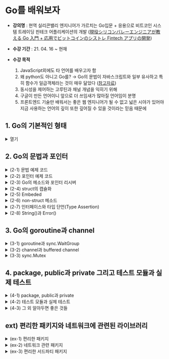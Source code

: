 # Go를 배워보자

- **강의명** : 현역 실리콘밸리 엔지니어가 가르치는 Go입문 + 응용으로 비트코인 시스템 트레이딩 핀테크 어플리케이션의 개발 ([現役シリコンバレーエンジニアが教える Go 入門 + 応用でビットコインのシストレ Fintech アプリの開発](https://www.udemy.com/course/go-fintech/))

- **수강 기간** : 21. 04. 16 ~ 현재

- **수강 목적**

  1. JavaScript외에도 타 언어를 배우고자 함
  2. 왜 python도 아니고 Go를? → Go의 문법이 자바스크립트와 일부 유사하고 특히 함수가 일급객체라는 것이 매우 닮았다 ([참고자료](https://lannex.github.io/blog/2019/Golang-for-JavaScript-developers-1/))
  3. 동시성을 제어하는 고루틴과 채널 개념을 익히기 위해
  4. 구글이 만든 언어이니 앞으로 더 쓰임새가 많아질 언어임이 분명
  5. 프론트엔드 기술만 배워서는 좋은 웹 엔지니어가 될 수 없고 넓은 시야가 있어야 지금 사용하는 언어의 깊이 또한 깊어질 수 있을 것이라는 믿음 때문에

## 1. Go의 기본적인 형태

<details>
<summary> 열기 </summary>
<div markdonw="1">

```go
package main // package 형 언어

import "fmt" // 이와 같은 import 형태임

func main() { // C나 java같은 main 함수가 있어야 함
    // 1. 변수 선언
    var i int = 1

    var {
        j int = 2
        s string = "test"
        t, f bool = true, false
    }

    xi := 1 // 축약
    xt, xf : = true, false

    // 2. 배열과 슬라이스
    var a [2]int = [2]int{10, 20} // 배열 (불가변)
    var b []int = []int{100, 200} // 슬라이스 (가변)
    n := []int{1, 2, 3, 4, 5, 6}
    fmt.printLn(n[2:4])
    k := make([]int, 3, 5) // make(형, 길이, 메모리)

    // 3. map
    m := map[string]int{"apple": 100, "banana": 200}
    v, ok := m["apple"] // 두 번째 인자로 해당 값의 유무를 판별 가능, 이 경우 100 true가 출력될 것

    // 4. 함수
    r := add(10, 20)

    conter := incrementGenerator()
    fmt.Println(counter()) // 1
    fmt.Println(counter()) // 2

}

func add(x int, y int) result int { // 매개변수들의 형과 반환형을 기입할 것
    result = x + y // 이렇게 써도 이미 result를 반환하기로 되어 있으므로 이 값을 알아서 반환
    return
}

func incrementGenerator() (func() int) {
    x := 0
    return func() int {
        x++
        return x
    }
}
// 자바스크립트에서 사용하는 spread operator로 여러개의 인자를 받을 수 있음 (아예 안 받을 수도 있음)
func sum() (params ...int) result int {
    for _, param := range params {
        result += param
    }
    return
}

```

</div>
</details>

## 2. Go의 문법과 포인터

<details>
<summary> (2-1) 문법 예제 코드 </summary>
<div markdonw="2-1">

```go
package main // package 형 언어


import "fmt"

func main() {
	num := 6
	if num%2 == 0 { // JS와는 달리 괄호 없이 조건문이 들어감
		fmt.Println("by 2")
	} else {
		fmt.Println("else")
	}

	for i := 0; i < 6; i++ { // 당연히 조건문 안에서도 형정의의 축약형을 사용할 수 있다
		if i == 3 {
			fmt.Println("continue")
			continue
		}
		if i > 5 {
			fmt.Println("break")
			break
		}
		fmt.Println(i)
	}

	l := []string{"python", "java", "go"}

	for _, v := range l { // 이 부분은 파이썬과 비슷함
		fmt.Print(v + ` `)
	}

	os := "window"
    // 스위치도 괄호만 없고 똑같지만 대신 break가 없다
	switch os {
	case "mac":
		fmt.Println("Mac!")
	case "window":
		fmt.Println("Window!")
	default:
		fmt.Println("default...")
	}

}

```

</div>
</details>

<details>
<summary> (2-2) 포인터 예제 코드 </summary>
<div markdonw="2-2">

```go
package main

import "fmt"

func one(x *int) {
	*x = 1
}

func main() {
	var n int = 100
	fmt.Println(n) // 100
	fmt.Println(&n) // 0xc000014088
	var p *int = &n
	fmt.Println(p) // 0xc000014088
	fmt.Println(*p) // 100

    one(&n)
	fmt.Println(n) // 1
	fmt.Println(&n) // 0xc000014088

    var p1 *int = new(int)
	fmt.Println(p1) // 0xc0000140a8
    fmt.Println(*p1) // 0
	var p2 *int
	fmt.Println(p2) // <nil>
    fmt.Printf("%T\n", p2) // *int

    m := make(map[string]int)
	fmt.Printf("%T\n", m)
    // fmt.Printf("%T\n", *m)
    // *m 을 보려고 하면 invalid operation: cannot indirect m (variable of type map[string]int)라고 표시된다
    // make로 생성된 자료구조는 포인터가 존재하지 않음
}
```

- struct 예제

```go
package main

import (
	"fmt"
)

type Vertex struct {
	X int
	Y int
	S string
}

func main() {
	v := Vertex{X: 1, Y: 2}
	fmt.Println(v) // {1 2 }

	v.X = 100
	fmt.Println(v.X, v.Y) // 100 2

	v2 := Vertex{X: 1}
	fmt.Println(v2) // {1 0 }

	v3 := Vertex{1, 2, "test"}
	fmt.Println(v3) // {1 2 test}

	v4 := Vertex{}
	fmt.Printf("%T %v\n", v4, v4) // main.Vertex {0 0 }

	var v5 Vertex
	fmt.Printf("%T %v\n", v5, v5) // main.Vertex {0 0 }

	v6 := new(Vertex)
	fmt.Printf("%T %v\n", v6, v6) // *main.Vertex &{0 0 }

	v7 := &Vertex{}
	fmt.Printf("%T %v\n", v7, v7) //*main.Vertex &{0 0 }
}

```

</div>
</details>

<details>
<summary> (2-3) Go의 메소드와 포인터 리시버</summary>
<div markdonw="2-3">

```go
package main

import "fmt"

type Vertex struct {
	X, Y int
}

// Vertex형의 v라는 변수에 Area()를 연결 (Go 메소드)
func (v Vertex) Area() int {
	return v.X * v.Y
}

// Vertex의 주소 내에서 직접 조작 (포인터 리시버)
func (v *Vertex) Scale(i int) {
	v.X = v.X * i
	v.Y = v.Y * i
}

func Area(v Vertex) int {
	return v.X * v.Y
}

func main() {
	v := Vertex{3, 4}
	fmt.Println(Area(v))  // 12
	fmt.Println(v.Area()) // 12

	v.Scale(10)
	fmt.Println(v.Area()) // 1200
}

```

</div>
</details>

<details>
<summary> (2-4) struct의 캡슐화</summary>
<div markdonw="2-4">

```go
package main

import "fmt"

// 소문자로 작성하면 private의 효과를 갖는다
type Vertex struct {
	x, y int
}

func (v Vertex) Area() int {
	return v.x * v.y
}

func (v *Vertex) Scale(i int) {
	v.x = v.x * i
	v.y = v.y * i
}

func Area(v Vertex) int {
	return v.x * v.y
}

// x, y를 받는 New함수(New는 디자인패턴)를 만들어 Vertex의 포인터를 리턴하도록 함
// 이 때, 리턴하는 것은 Vertex{x, y}로 만들어진 struct의 주소
func New(x, y int) *Vertex {
	return &Vertex{x, y}
}

func main() {
	v := New(3, 4)
	v.Scale(10)
	fmt.Println(v.Area()) // 1200
}

```

</div>
</details>

<details>
<summary> (2-5) Embeded </summary>
<div markdonw="2-5">

```go
package main

import "fmt"

type Vertex struct {
	x, y int
}

func (v Vertex) Area() int {
	return v.x * v.y
}

func (v *Vertex) Scale(i int) {
	v.x = v.x * i
	v.y = v.y * i
}

type Vertex3D struct {
	Vertex // super() 같은 효과
	z      int
}

func (v Vertex3D) Area3D() int {
	return v.x * v.y * v.z
}

func (v *Vertex3D) Scale3D(i int) {
	v.x = v.x * i
	v.y = v.y * i
	v.z = v.z * i
}

func New(x, y, z int) *Vertex3D {
	return &Vertex3D{Vertex{x, y}, z}
}

func main() {
	v := New(3, 4, 5)
	v.Scale3D(10)
	fmt.Println(v.Area3D()) // 30 * 40 * 50 = 60000
}
```

</div>
</details>

<details>
<summary> (2-6) non-struct 메소드 </summary>
<div markdonw="2-6">

```go
package main

import "fmt"

type MyInt int

func (i MyInt) Double() int {
	fmt.Printf("%T %v\n", i, i) // main.MyInt 10
	fmt.Printf("%T %v\n", 1, 1) // int 1
	return int(i * 2)
}

func main() {
	myInt := MyInt(10)
	fmt.Println(myInt.Double()) // 20
}
```

</div>
</details>

<details>
<summary> (2-7) 인터페이스와 타입 단언(Type Assertion) </summary>
<div markdonw="2-7">

```go
// package main

import "fmt"

type Human interface {
	Say()
}

type Person struct {
	Name string
}

func (p *Person) Say() {
	p.Name = "Mr." + p.Name
	fmt.Println(p.Name)
}

func main() {
	var mike Human = &Person{"Mike"}
	mike.Say()
}

/* -------------------------------- */

package main

import "fmt"

func do(i interface{}) {
	switch v := i.(type) { // switch-type문
	case int:
		fmt.Println(v * 2)
	case string:
		fmt.Println(v + "!")
	default:
		fmt.Printf("I don't knwo %T\n", v)
	}
}

func main() {
	var i interface{} = 10 // i는 int형이 아닌 인터페이스임
	do(i)                  // 20
	do("Mike")             // Mike!
	do(true)               // I don't knwo bool
}
```

</div>
</details>

<details>
<summary> (2-8) String()과 Error() </summary>
<div markdonw="2-8">

```go
package main

import "fmt"

type Person struct {
	Name string
	Age  int
}

// fmt에 있는 String()을 오버로딩 한 것
func (p Person) String() string {
	return fmt.Sprintf("My name is %v", p.Name)
}

func main() {
	mike := Person{"Mike", 22}
	fmt.Println(mike.String())
}

/* -------------------------------- */
package main

import "fmt"

type UserNotFound struct {
	Username string
}

func (e *UserNotFound) Error() string {
	return fmt.Sprintf("User not found: %v", e.Username)
}

func myFunc() error {
	ok := false
	if ok {
		return nil
	}
	return &UserNotFound{Username: "mike"}
}

func main() {
	if err := myFunc(); err != nil {
		fmt.Println(err)
	}
}

```

</div>
</details>

## 3. Go의 goroutine과 channel

<details>
<summary> (3-1) goroutine과 sync.WaitGroup </summary>
<div markdown="3-1">

```go
package main

import (
	"fmt"
	// "time"
	"sync"
)

func goroutine(s string, wg *sync.WaitGroup) {
	defer wg.Done()
	for i := 0; i < 5; i++ {
		// time.Sleep(100 * time.Millisecond)
		fmt.Println(s)
	}
}

func normal(s string) {
	for i := 0; i < 5; i++ {
		// time.Sleep(100 * time.Millisecond)
		fmt.Println(s)
	}
}

func main() {
	var wg sync.WaitGroup
	wg.Add(1)

	go goroutine("world")
	normal("hello")

	wg.Wait()
}

```

</div>
</details>

<details>
<summary> (3-2) channel과 buffered channel </summary>
<div markdown="3-2">

- sync.WaitGroup를 사용해 기다리지 않아도 channel을 통해 루틴간의 통신이 가능
- goroutine의 실행 순서가 일정하지 않아 출력값 15와 120이 실행할 때마다 달라질 수 있다

```go
package main

import "fmt"

func goroutine1(s []int, c chan int) {
	sum := 0
	for _, v := range s {
		sum += v
	}
	c <- sum
}

func goroutine2(s []int, c chan int) {
	mul := 1
	for _, v := range s {
		mul *= v
	}
	c <- mul
}

func main() {
	s := []int{1, 2, 3, 4, 5}
	c := make(chan int)

	go goroutine1(s, c)
	go goroutine2(s, c)
	x := <-c
	fmt.Println(x)
	y := <-c
	fmt.Println(y)
}
```

- 채널을 만들 때 make 함수의 두번째 인자로 버퍼를 설정할 수 있는데 이 버퍼의 갯수에 따라 받을 수 있는 인자의 수가 결정된다

```go
package main

import "fmt"

func main() {
	ch := make(chan int, 2)
	ch <- 100
	fmt.Println(len(ch))
	ch <- 200
	fmt.Println(len(ch))
	// 버퍼를 2개로 설정했으므로 ch는 2개의 값만을 받을 수 있다

	x := <-ch      // 여기서 ch 내 버퍼에서 값을 하나 끄집어 냄
	fmt.Println(x) // 100

	fmt.Println(len(ch)) // ch의 길이는 1이 된다

	ch <- 300            // 값을 하나 집어넣으면
	fmt.Println(len(ch)) // 2가 된다

	close(ch)
	//len 이 있다는 뜻은 채널은 순환 가능한 iterator이다
	for c := range ch {
		fmt.Println(c)
	}
	// 하지만 이렇게 하면 오류가 남 -> 순환하기 전에 채널을 닫아주어야 함
}
```

- goroutine과 channel을 써서 합을 구하는 과정을 출력하기

```go
package main

import "fmt"

func goroutine1(s []int, c chan int) {
	sum := 0
	for _, v := range s {
		sum += v
		c <- sum
	}
	close(c)
}

func main() {
	s := []int{1, 2, 3, 4, 5}
	c := make(chan int, len(s))

	go goroutine1(s, c)
	for i := range c {
		fmt.Println(i)
	}
}
```

- goroutine과 channel을 사용한 Producer/Consumer 패턴

```go
package main

import (
	"fmt"
	"sync"
)

func producer(ch chan int, i int) {
	ch <- i * 2
}

func consumer(ch chan int, wg *sync.WaitGroup) {
	for i := range ch {
		fmt.Println("process", i*1000)
		wg.Done()
	}
}

func main() {
	var wg sync.WaitGroup
	ch := make(chan int)

	for i := 0; i < 10; i++ {
		wg.Add(1)
		go producer(ch, i)
	}

	go consumer(ch, &wg)
	wg.Wait()
	close(ch)
}
```

- goroutine과 channel을 사용한 fan-out/fan-in 패턴
  - 이 패턴을 사용한 예시 : 유저 정보를 받아 정보를 처리하고 이메일을 보내는 파이프라인 작업을 수행 등

```go
package main

import "fmt"

func producer(first chan int) {
	defer close(first)
	for i := 0; i < 10; i++ {
		first <- i
	}
}

func multi2(first <-chan int, second chan<- int) {
	defer close(second)
	for i := range first {
		second <- i * 2
	}
}

func mulit4(second <-chan int, third chan<- int) {
	defer close(third)
	for i := range second {
		third <- i * 4
	}
}

func main() {
	first := make(chan int)
	second := make(chan int)
	third := make(chan int)

	go producer(first)
	go multi2(first, second)
	go multi2(second, third)

	for result := range third {
		fmt.Println(result)
	}
}

```

- select를 사용한 병렬처리

```go
package main

import (
	"fmt"
	"time"
)

func goroutine1(ch chan string) {
	for {
		ch <- "packet from 1"
		time.Sleep(3 * time.Second)
	}
}

func goroutine2(ch chan string) {
	for {
		ch <- "packet from 2"
		time.Sleep(1 * time.Second)
	}
}

func main() {
	c1 := make(chan string)
	c2 := make(chan string)

	go goroutine1(c1)
	go goroutine2(c2)

	for {
		select {
		case msg1 := <-c1:
			fmt.Println(msg1)
		case msg2 := <-c2:
			fmt.Println(msg2)
		}
	}
}
```

- default selection과 for break

```go
package main

import (
	"fmt"
	"time"
)

func main() {
	tick := time.Tick(100 * time.Millisecond)
	boom := time.Tick(500 * time.Millisecond)

OuterLoop:
	for {
		select {
		case <-tick:
			fmt.Println("tick.")
		case <-boom:
			fmt.Println("Boom!")
			break OuterLoop
		default:
			fmt.Println("    .")
			time.Sleep(50 * time.Millisecond)
		}
	}
}
```

</div>
</details>

<details>
<summary> (3-3) sync.Mutex</summary>
<div markdown="3-3">

- 여러 goroutine에서 같은 객체를 공유한다면 어떤 상황에서는 동시간에 해당 객체를 참조할 수 있는데 이럴 경우에 오류가 발생 할 수 있음
- 이를 안전하게 처리하기 위한 동기화 객체가 Mutex

```go
package main

import (
	"fmt"
	"sync"
	"time"
)

type Counter struct {
	v   map[string]int
	mux sync.Mutex
}

func (c *Counter) Inc(key string) {
	c.mux.Lock()
	c.v[key]++
	c.mux.Unlock()
}

func (c *Counter) Value(key string) int {
	c.mux.Lock()
	defer c.mux.Unlock()
	return c.v[key]
}

// 같은 키값을 동시에 읽으면 오류남
func main() {
	c := Counter{v: make(map[string]int)}

	go func() {
		for i := 0; i < 10; i++ {
			c.Inc("key")
		}
	}()
	go func() {
		for i := 0; i < 10; i++ {
			c.Inc("key")
		}
	}()
	time.Sleep(1 * time.Second)
	fmt.Println(c, c.Value("key"))
}
```

</div>
</details>

## 4. package, public과 private 그리고 테스트 모듈과 실제 테스트

<details>
<summary> (4-1) package, public과 private </summary>
<div markdown="4-1">

```go
/*
"GO111MODULE"
기존 GOPATH와 vendor/에 따라 동작하던 go 커맨드와의 공존을 위한 GO111MODULE이라는 임시 환경변수가 생김(~ 1.11 ver.)
`go env -w GO111MODULE=on`은 GOPATH에 전혀 관계없이 Go modules의 방식대로 동작하고
`go env -w GO111MODULE=off`는 Go modules는 전혀 사용되지 않고 기존에 사용되던 방식대로 GOPATH와 verdor/를 통해 go 커맨드가 동작함
`go env -w GO111MODULE=auto`의 경우 GOPATH/src 내부에서의 go 커맨드는 기존의 방식대로 외부에서의 go 커맨드는 Go modules의 방식대로 동작함
*/

package main

import (
	"210421/mylib"
	"210421/mylib/under"
	"fmt"
)

func main() {
	s := []int{1, 2, 3, 4, 5}
	fmt.Println(mylib.Average(s))
	mylib.Say()

	person := under.Person{Name: "Mike", Age: 20}
	fmt.Print(person.Name + ` `)
	under.Hello() // 함수의 첫글자를 소문자로 작성하면 private임을 잊지 말자
}
/*-----------------------------------------------------*/
// /PATH/mylib/math.go
package mylib

func Average(s []int) int {
	total := 0
	for _, i := range s {
		total += i
	}
	return int(total / len(s))
}
/*-----------------------------------------------------*/
// /PATH/mylib/say.go
package mylib

import "fmt"

func Say() {
	fmt.Println("Hello, world!")
}
/*-----------------------------------------------------*/
// /PATH/mylib/under/hello.go
package under

import "fmt"

type Person struct {
	Name string
	Age  int
}

func Hello() {
	fmt.Println("Hello!")
}
```

</div>
</details>

<details>
<summary> (4-2) 테스트 모듈과 실제 테스트 </summary>
<div markdown="4-2">

- 파일 내에 testing 모듈을 import하고 테스트할 함수의 변수로 `t *testing.T`를 넣는다

```go
// mylib/math_test.go
package mylib

import "testing"

func TestAverage(t *testing.T) {
	v := Average([]int{1, 2, 3, 4, 5})

	if v != 3 {
		t.Error("Expected 3, got", v)
	}
}

```

- vscode에서 모듈을 테스트하는 방법에는 두가지 방법이 있는데 하나는 터미널에서 `go test ./...`와 같이 디렉토리 전체를 테스트하는 것이고 나머지는 launch.json에 Launch test function를 명시하고 기본 매개변수로 해당 파일을 넘겨주는 것

```json
// launch.json
"configurations": [
	{
        "name": "Launch test function",
        "type": "go",
        "request": "launch",
        "mode": "test",
        "program": "${workspaceFolder}/210421/mylib",
        "args": [
            "-test.v",
        ]
    },
	// 이 밑에는 launch 항목이 따로 있음
]
```

**실행 예제**

- 터미널에서 실행했을 때

```cli
PS %GOPATH%src> go test 210421/mylib
ok      210421/mylib    0.085s
```

- F5로 Launch test function을 실행했을 때 (디버그 콘솔)

```
API server listening at: 127.0.0.1:19984
=== RUN   TestAverage
--- PASS: TestAverage (0.00s)
PASS
```

- go의 테스팅은 매우 기본적인 것만 제공하므로 Ginkgo 혹은 Gomega의 테스트 라이브러리를 사용할 수도 있다

</div>
</details>

<details>
<summary> (4-3) 그 외 알아두면 좋은 것들 </summary>
<div markdown="4-3">

- gofmt : eslint나 prettier 같은 코드 스타일 정리 커맨드
- [서드 파티 패키지 검색 페이지](https://pkg.go.dev/?utm_source=godoc)
- 강의 내에서 talib 패키지를 다운로드

```
go get github.com/markcheno/go-talib
go get github.com/markcheno/go-quote
```

- 예제 코드를 실행해보기

```go
package main

import (
	"fmt"

	"github.com/markcheno/go-quote"
	"github.com/markcheno/go-talib"
)

func main() {
	spy, _ := quote.NewQuoteFromYahoo("spy", "2016-01-01", "2016-04-01", quote.Daily, true)
	fmt.Print(spy.CSV())
	rsi2 := talib.Rsi(spy.Close, 2)
	fmt.Println(rsi2)
}
```

- 실행 결과

```
datetime,open,high,low,close,volume
2016-01-04 00:00,200.49,201.03,198.59,181.92,222353500.00
2016-01-05 00:00,201.40,201.90,200.05,182.23,110845800.00
2016-01-06 00:00,198.34,200.06,197.60,179.93,152112600.00
2016-01-07 00:00,195.33,197.44,193.59,175.61,213436100.00
...
2016-03-31 00:00,205.91,206.41,205.33,186.95,94584100.00
```

- godoc (go의 공식문서 커맨드) : `go get golang.org/x/tools/cmd/godoc`로 다운로드하면 언제든 공식 문서를 참조 할 수 있음

</div>
</details>

## ext) 편리한 패키지와 네트워크에 관련된 라이브러리

<details>
<summary> (ex-1) 편리한 패키지 </summary>
<div markdown="ex-1">

1. time

```go
/*
const (
    ANSIC       = "Mon Jan _2 15:04:05 2006"
    UnixDate    = "Mon Jan _2 15:04:05 MST 2006"
    RubyDate    = "Mon Jan 02 15:04:05 -0700 2006"
    RFC822      = "02 Jan 06 15:04 MST"
    RFC822Z     = "02 Jan 06 15:04 -0700" // RFC822 with numeric zone
    RFC850      = "Monday, 02-Jan-06 15:04:05 MST"
    RFC1123     = "Mon, 02 Jan 2006 15:04:05 MST"
    RFC1123Z    = "Mon, 02 Jan 2006 15:04:05 -0700" // RFC1123 with numeric zone
    RFC3339     = "2006-01-02T15:04:05Z07:00"
    RFC3339Nano = "2006-01-02T15:04:05.999999999Z07:00"
    Kitchen     = "3:04PM"
    // Handy time stamps.
    Stamp      = "Jan _2 15:04:05"
    StampMilli = "Jan _2 15:04:05.000"
    StampMicro = "Jan _2 15:04:05.000000"
    StampNano  = "Jan _2 15:04:05.000000000"
)
*/
package sublib

import (
	"fmt"
	"time"
)

func TimeModuleExample() {
	t := time.Now()
	fmt.Println(t) // 2021-04-22 11:04:35.6950007 +0900 KST m=+0.002823501
	fmt.Println(t.Format(time.RFC3339)) // 2021-04-22T11:04:35+09:00
	fmt.Println(t.Year(), t.Month(), t.Day()) // 2021 April 22
}
```

2. regexp

```go
package sublib

import (
	"fmt"
	"regexp"
)

func RegexpExample() {
	match, _ := regexp.MatchString("a([a-z]+)e", "apple")
	fmt.Println(match) // true

	r := regexp.MustCompile("a([a-z]+)e")
	ms := r.MatchString("apple")
	fmt.Println(ms) // true

	r2 := regexp.MustCompile("^/(edit|save|view)/([a-zA-Z0-9]+)$")
	fs := r2.FindString("/view/test")
	fmt.Println(fs) // /view/test

	fss := r2.FindStringSubmatch("/view/test")
	fmt.Println(fss, fss[0], fss[1], fss[2]) // [/view/test view test] /view/test view test
}
```

3. sort

```go
package sublib

import (
	"fmt"
	"sort"
)

func SortArr() {
	i := []int{5, 3, 2, 8, 7}
	s := []string{"d", "a", "f"}
	p := []struct {
		Name string
		Age  int
	}{
		{"Nancy", 20},
		{"Vera", 40},
		{"Mike", 30},
		{"Bob", 50},
	}

	fmt.Println(i, s, p) // [5 3 2 8 7] [d a f] [{Nancy 20} {Vera 40} {Mike 30} {Bob 50}]
	sort.Ints(i)
	sort.Strings(s)
	sort.Slice(p, func(i, j int) bool { return p[i].Name < p[j].Name })
	fmt.Println(i, s, p) // [2 3 5 7 8] [a d f] [{Bob 50} {Mike 30} {Nancy 20} {Vera 40}]
	sort.Slice(p, func(i, j int) bool { return p[i].Age < p[j].Age })
	fmt.Println(i, s, p) // [2 3 5 7 8] [a d f] [{Nancy 20} {Mike 30} {Vera 40} {Bob 50}]


}
```

4. iota

```go
package sublib

import "fmt"

const (
	c1 = iota
	c2
	c3
)

const (
	_      = iota
	KB int = 1 << (10 * iota)
	MB
	GB
	TB
)

func IotaExample() {
	fmt.Println(c1, c2, c3) // 0 1 2
	fmt.Println(KB, MB, GB, TB) // 1024 1048576 1073741824 1099511627776
}
```

5. context

```go
package sublib

import (
	"context"
	"fmt"
	"time"
)

func longProcess(ctx context.Context, ch chan string) {
	fmt.Println("run")
	time.Sleep(4 * time.Second)
	fmt.Println("finish")
	ch <- "result"
}

func ContextExample() {
	ch := make(chan string)
	ctx := context.Background()
	ctx, cancel := context.WithTimeout(ctx, 3*time.Second)
	defer cancel()

	go longProcess(ctx, ch)

CTXLOOP:
	for {
		select {
		case <-ctx.Done():
			fmt.Println(ctx.Err())
			// 함수의 실행 시간이 3초를 넘어가므로 이 케이스가 실행됨
			// context deadline exceeded
			break CTXLOOP
		case <-ch:
			fmt.Println("Success")
			break CTXLOOP
		}
	}
}

```

6. ioutil

```go
package sublib

import (
	"bytes"
	"fmt"
	"io/ioutil"
	"log"
)

func IoutilExample() {
	content, err := ioutil.ReadFile("example.txt")
	if err != nil {
		log.Fatal(err)
	}
	fmt.Println(string(content)) // Example text

	r := bytes.NewBuffer([]byte("abc"))
	content2, _ := ioutil.ReadAll(r)
	fmt.Println(string(content2)) // abc
}
```

</div>
</details>

<details>
<summary> (ex-2) 네트워크 관련 패키지 </summary>
<div markdown="ex-2">

**1. http**

- http에서 리퀘스트를 보낼 때 NewRequest(method string, url string, body io.Reader)를 사용함

- \*http.Client의 주소값을 갖는 http.Client{} struct를 정의하고 이 객체를 통해 .Do, .Get, .Post 등을 실행할 수 있다

```go
package sub

import (
	"fmt"
	"io/ioutil"
	"net/http"
	"net/url"
)

func HttpExample() {
	// resp, _ := http.Get("https://nextjs-api-harry.herokuapp.com/api/detail-post/1/")
	// defer resp.Body.Close()

	base, _ := url.Parse("http://example.com")
	reference, _ := url.Parse("/test?a=1&b=2")
	fmt.Println(base) // http://example.com
	endpoint := base.ResolveReference(reference).String()
	fmt.Println(endpoint) // http://example.com/test?a=1&b=2

	req, _ := http.NewRequest("GET", endpoint, nil)
	req.Header.Add("If-None-Match", `W/"wyzzy`)
	q := req.URL.Query()
	fmt.Println(q) // map[a:[1] b:[2]]
	q.Add("c", "3")
	fmt.Println(q, q.Encode()) // map[a:[1] b:[2] c:[3]], a=1&b=2&c=3

	var client *http.Client = &http.Client{}
	resp, _ := client.Do(req)

	body, _ := ioutil.ReadAll(resp.Body)
	fmt.Println(string(body))
}
```

**2. json.Unmarshal, json.Marshal**

```go
package sub

import (
	"encoding/json"
	"fmt"
)

type Person struct {
	Name      string   `json:"name"`      // 가리고 싶을 땐 "-"로 표기
	Age       int      `json:"age"`       // int를 string로 표기하고 싶을 땐 ,와 함께 string을 정의
	Nicknames []string `json:"nicknames"` // omitempty로 해당 값이 없다면 표기하지 않을 수도 있다
}

func (p Person) MarshalJSON() ([]byte, error) {
	v, err := json.Marshal(&struct {
		Name string
	}{
		Name: "Mr." + p.Name,
	})
	return v, err
}

func JsonExample() {
	b := []byte(`{"name":"Mike", "age":20, "nicknames":["a","b","c"]}`)
	var p Person
	if err := json.Unmarshal(b, &p); err != nil {
		fmt.Println(err)
	}

	fmt.Println(p.Name, p.Age, p.Nicknames) // Mike 20 [a b c]

	v, _ := json.Marshal(p)
	fmt.Println(string(v))
	// before `json`setting : {"Name":"Mike","Age":20,"Nicknames":["a","b","c"]}
	// after : {"name":"Mike","age":20,"nicknames":["a","b","c"]}
	// even after custom Marshal func => {"Name":"Mr.Mike"}
}
```

**3. hmac**

- [go의 공식문서](https://golang.org/pkg/crypto/hmac/)에서 추천하는 hmac의 사용법

```go
// ValidMAC reports whether messageMAC is a valid HMAC tag for message.
func ValidMAC(message, messageMAC, key []byte) bool {
	mac := hmac.New(sha256.New, key)
	mac.Write(message)
	expectedMAC := mac.Sum(nil)
	return hmac.Equal(messageMAC, expectedMAC)
}
```

- 이를 토대로 간이 인증 서버를 구현

```go
package sub

import (
	"crypto/hmac"
	"crypto/sha256"
	"encoding/hex"
	"fmt"
)

var DB = map[string]string{
	"User1Key": "User1Secret",
	"User2Key": "User2Secret",
}

func Server(apiKey, sign string, data []byte) bool {
	apiSecret := DB[apiKey]
	h := hmac.New(sha256.New, []byte(apiSecret))
	h.Write(data)
	expectedHMAC := hex.EncodeToString(h.Sum(nil))
	if sign == expectedHMAC {
		return true
	} else {
		return false
	}
}

func APIAuthexample() {
	const apiKey = "User1Key"
	const apiSecret = "User1Secret"

	data := []byte("data")
	h := hmac.New(sha256.New, []byte(apiSecret))
	h.Write(data)
	sign := hex.EncodeToString(h.Sum(nil))

	fmt.Println(sign) // 076b55e7f7e126...

	fmt.Println(Server(apiKey, sign, data)) // true
}
```

</div>
</details>

<details>
<summary> (ex-3) 편리한 서드파티 패키지 </summary>
<div markdown="ex-3">

**1. Semaphore**

```go
package sub

import (
	"context"
	"fmt"
	"time"

	"golang.org/x/sync/semaphore"
)

/*
세마포어(Semaphore) : 공유된 자원의 데이터를 여러 프로세스가 접근하는 것을 막는 것
뮤텍스(Mutex) : 공유된 자원의 데이터를 여러 쓰레드가 접근하는 것을 막는 것
*/

var s *semaphore.Weighted = semaphore.NewWeighted(1)

func longProcess(ctx context.Context) {
	isAcquire := s.TryAcquire(1)
	if !isAcquire {
		fmt.Println("Could not get lock")
		return
	}
	// if err := s.Acquire(ctx, 1); err != nil {
	// 	fmt.Println(err)
	// 	return
	// }
	defer s.Release(1)

	fmt.Println("Wait...")
	time.Sleep(1 * time.Second)
	fmt.Println("Done")
}

func SemaphoreExample() {
	ctx := context.TODO()

	go longProcess(ctx)
	go longProcess(ctx)
	go longProcess(ctx)
	time.Sleep(2 * time.Second)

	go longProcess(ctx)
	time.Sleep(5 * time.Second)
}
```

**2. ini**

```go
// ini.go
package sub

import (
	"fmt"

	"gopkg.in/ini.v1"
)

type ConfigList struct {
	Port      int
	DBname    string
	SQLDriver string
}

var Config ConfigList

func init() {
	cfg, _ := ini.Load("config.ini")
	Config = ConfigList{
		Port:      cfg.Section("web").Key("port").MustInt(),
		DBname:    cfg.Section("db").Key("name").MustString("example.sql"),
		SQLDriver: cfg.Section("db").Key("driver").String(),
	}
}

func IniExample() {
	fmt.Printf("%T %v\n", Config.Port, Config.Port)
	fmt.Printf("%T %v\n", Config.DBname, Config.DBname)
	fmt.Printf("%T %v\n", Config.SQLDriver, Config.SQLDriver)
}
```

**3. talib**

```go
package sub

import (
	"fmt"

	"github.com/markcheno/go-quote"
	"github.com/markcheno/go-talib"
)

func TalibExample() {
	spy, _ := quote.NewQuoteFromYahoo(
		"spy", "2018-04-01", "2019-01-01", quote.Daily, true)
	fmt.Print(spy.CSV())
	// Rsi란 종가의 변화로 추세 강도를 측정하는 선행지표
	// 헌재 추세강도가 어떠한지를 0~100퍼센트의 수치로 보여줌
	rsi2 := talib.Rsi(spy.Close, 2)
	fmt.Println(rsi2)
	// Ema란 지수이동평균으로 과거 값(여기서는 14일)을 계산대상으로 단기변동성을 알 수 있는 값
	// Wma는 가중이동평균으로 현재의 추세를 알 수 있는 값
	mva := talib.Ema(spy.Close, 14)
	fmt.Println(mva)
}
```

**4. websocket으로 실시간 비트코인 가격 가져오기**

```go
package sub

import (
	"log"
	"net/url"

	"github.com/gorilla/websocket"
)

type JsonRPC2 struct {
	Version string      `json:"jsonrpc"`
	Method  string      `json:"method"`
	Params  interface{} `json:"params"`
	Result  interface{} `json:"result,omitempty"`
	Id      *int        `json:"id,omitempty"`
}
type SubscribeParams struct {
	Channel string `json:"channel"`
}

func Websocket() {
	u := url.URL{Scheme: "wss", Host: "ws.lightstream.bitflyer.com", Path: "/json-rpc"}
	log.Printf("connecting to %s", u.String())

	c, _, err := websocket.DefaultDialer.Dial(u.String(), nil)
	if err != nil {
		log.Fatal("dial:", err)
	}
	defer c.Close()

	if err := c.WriteJSON(&JsonRPC2{Version: "2.0", Method: "subscribe", Params: &SubscribeParams{"lightning_ticker_BTC_JPY"}}); err != nil {
		log.Fatal("subscribe:", err)
		return
	}

	for {
		message := new(JsonRPC2)
		if err := c.ReadJSON(message); err != nil {
			log.Println("read:", err)
			return
		}

		if message.Method == "channelMessage" {
			log.Println(message.Params)
		}
	}
}
```

</div>
</details>
